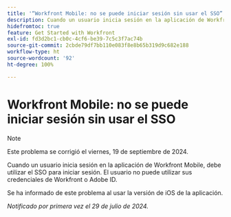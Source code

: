 ```yaml
---
title: '“Workfront Mobile: no se puede iniciar sesión sin usar el SSO”'
description: Cuando un usuario inicia sesión en la aplicación de Workfront Mobile, debe utilizar el SSO para iniciar sesión. El usuario no puede utilizar sus credenciales de Workfront o Adobe ID.
hidefromtoc: true
feature: Get Started with Workfront
exl-id: fd3d2bc1-cb0c-4cf6-be39-7c5c3f7ac74b
source-git-commit: 2cbde79df7bb110e083f8e8b65b319d9c682e188
workflow-type: ht
source-wordcount: '92'
ht-degree: 100%

---
```


# Workfront Mobile: no se puede iniciar sesión sin usar el SSO

>[!NOTE]
>
>Este problema se corrigió el viernes, 19 de septiembre de 2024.

Cuando un usuario inicia sesión en la aplicación de Workfront Mobile, debe utilizar el SSO para iniciar sesión. El usuario no puede utilizar sus credenciales de Workfront o Adobe ID.

Se ha informado de este problema al usar la versión de iOS de la aplicación.

_Notificado por primera vez el 29 de julio de 2024._
